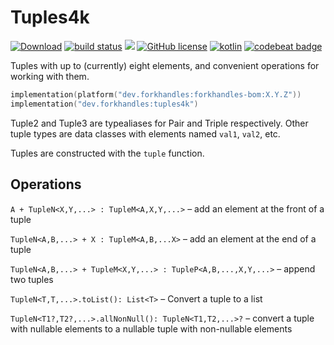 # Tuples4k

<a href="https://bintray.com/fork-handles/maven/forkhandles-bom/_latestVersion"><img alt="Download" src="https://api.bintray.com/packages/fork-handles/maven/forkhandles-bom/images/download.svg"></a>
<a href="https://travis-ci.org/fork-handles/forkhandles"><img alt="build status" src="https://travis-ci.org/fork-handles/forkhandles.svg?branch=trunk"/></a>
<a href="https://codecov.io/gh/fork-handles/forkhandles"><img src="https://codecov.io/gh/fork-handles/forkhandles/branch/trunk/graph/badge.svg"/></a>
<a href="http//www.apache.org/licenses/LICENSE-2.0"><img alt="GitHub license" src="https://img.shields.io/badge/license-Apache%20License%202.0-blue.svg?style=flat"></a>
<a href="http://kotlinlang.org"><img alt="kotlin" src="https://img.shields.io/badge/kotlin-1.4-blue.svg"></a>
<a href="https://codebeat.co/projects/github-com-fork-handles-forkhandles-trunk"><img alt="codebeat badge" src="https://codebeat.co/badges/5b369ed4-af27-46f4-ad9c-a307d900617e"></a>

Tuples with up to (currently) eight elements, and convenient operations for working with them.

```kotlin
implementation(platform("dev.forkhandles:forkhandles-bom:X.Y.Z"))
implementation("dev.forkhandles:tuples4k")
```

Tuple2 and Tuple3 are typealiases for Pair and Triple respectively.  Other tuple types are data classes with elements named `val1`, `val2`, etc.

Tuples are constructed with the `tuple` function.

## Operations

`A + TupleN<X,Y,...> : TupleM<A,X,Y,...>` – add an element at the front of a tuple

`TupleN<A,B,...> + X : TupleM<A,B,...X>` – add an element at the end of a tuple

`TupleN<A,B,...> + TupleM<X,Y,...> : TupleP<A,B,...,X,Y,...>` – append two tuples

`TupleN<T,T,...>.toList(): List<T>` – Convert a tuple to a list

`TupleN<T1?,T2?,...>.allNonNull(): TupleN<T1,T2,...>?` – convert a tuple with nullable elements to a nullable tuple with non-nullable elements
